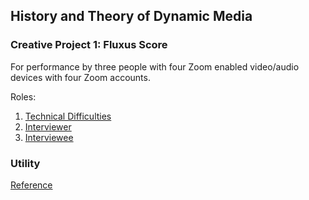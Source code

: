 ## History and Theory of Dynamic Media

### Creative Project 1: Fluxus Score

For performance by three people with four Zoom enabled video/audio devices with four Zoom accounts.

Roles:
1. [Technical Difficulties](./index_old.html)
2. [Interviewer](./index_old.html)
3. [Interviewee](./index_old.html)

### Utility

[Reference](./index_old.html)